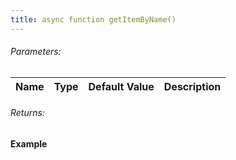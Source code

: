 ```yaml
---
title: async function getItemByName()
---
```


###### Parameters:

| Name | Type | Default Value | Description |
| ---- | ---- | ------------- | ----------- |

###### Returns:


#### Example
